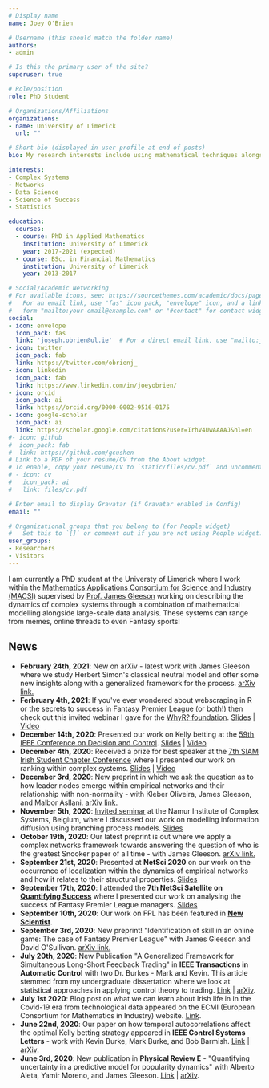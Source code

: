 ```yaml
---
# Display name
name: Joey O'Brien

# Username (this should match the folder name)
authors:
- admin

# Is this the primary user of the site?
superuser: true

# Role/position
role: PhD Student

# Organizations/Affiliations
organizations:
- name: University of Limerick
  url: ""

# Short bio (displayed in user profile at end of posts)
bio: My research interests include using mathematical techniques alongside statistical data analysis to gain an understanding into the workings of different complex systems.

interests:
- Complex Systems
- Networks
- Data Science
- Science of Success
- Statistics

education:
  courses:
  - course: PhD in Applied Mathematics
    institution: University of Limerick
    year: 2017-2021 (expected)
  - course: BSc. in Financial Mathematics
    institution: University of Limerick
    year: 2013-2017

# Social/Academic Networking
# For available icons, see: https://sourcethemes.com/academic/docs/page-builder/#icons
#   For an email link, use "fas" icon pack, "envelope" icon, and a link in the
#   form "mailto:your-email@example.com" or "#contact" for contact widget.
social:
- icon: envelope
  icon_pack: fas
  link: 'joseph.obrien@ul.ie'  # For a direct email link, use "mailto:joseph.obrien@ul.ie".
- icon: twitter
  icon_pack: fab
  link: https://twitter.com/obrienj_
- icon: linkedin
  icon_pack: fab
  link: https://www.linkedin.com/in/joeyobrien/
- icon: orcid
  icon_pack: ai
  link: https://orcid.org/0000-0002-9516-0175
- icon: google-scholar
  icon_pack: ai
  link: https://scholar.google.com/citations?user=IrhV4UwAAAAJ&hl=en
#- icon: github
#  icon_pack: fab
#  link: https://github.com/gcushen
# Link to a PDF of your resume/CV from the About widget.
# To enable, copy your resume/CV to `static/files/cv.pdf` and uncomment the lines below.
# - icon: cv
#   icon_pack: ai
#   link: files/cv.pdf

# Enter email to display Gravatar (if Gravatar enabled in Config)
email: ""

# Organizational groups that you belong to (for People widget)
#   Set this to `[]` or comment out if you are not using People widget.
user_groups:
- Researchers
- Visitors
---
```


I am currently a PhD student at the Universty of Limerick where I work within the [Mathematics Applications Consortium for Science and Industry (MACSI)](https://ulsites.ul.ie/macsi/) supervised by [Prof. James Gleeson](https://staff.ul.ie/gleesonj/) working on describing the dynamics of complex systems through a combination of mathematical modelling alongside large-scale data analysis. These systems can range from memes, online threads to even Fantasy sports!

## News
- **February 24th, 2021**: New on arXiv - latest work with James Gleeson where we study Herbert Simon's classical neutral model and offer some new insights along with a generalized framework for the process. [arXiv link.](https://arxiv.org/pdf/2102.11705.pdf) 
- **Ferbruary 4th, 2021**: If you've ever wondered about webscraping in R or the secrets to success in Fantasy Premier League (or both!) then check out this invited webinar I gave for the [WhyR? foundation](http://whyr.pl/foundation/). [Slides](https://joeyobrientalks.netlify.app/2021_whyR_webinar/20210204-WhyR.pdf) | [Video](https://www.youtube.com/watch?v=lrbWF8nr_FA&t=3485s&ab_channel=WhyR%3FFoundation)
- **December 14th, 2020**: Presented our work on Kelly betting at the [59th IEEE Conference on Decision and Control](http://cdc2020.ieeecss.org/program.php). [Slides](https://joeyobrientalks.netlify.app/2020_CDC_Kelly/2020_CDC_Kelly.pdf) | [Video](https://vimeo.com/490821353)
- **December 4th, 2020**: Received a prize for best speaker at the [7th SIAM Irish Student Chapter Conference](https://sites.google.com/view/siam-ima-dublin/events/student-conference?authuser=0) where I presented our work on ranking within complex systems. [Slides](https://joeyobrientalks.netlify.app/2020_SIAM_Snooker/2020_SIAM_Snooker.pdf) | [Video](https://www.youtube.com/watch?v=GbsM_qhiQJ0&feature=emb_logo&ab_channel=SIAM-IMADublinArea)
- **December 3rd, 2020**: New preprint in which we ask the question as to how leader nodes emerge within empirical networks and their relationship with non-normality - with Kleber Oliveira, James Gleeson, and Malbor Asllani. [arXiv link.](https://arxiv.org/abs/2012.01098)
- **November 5th, 2020**: [Invited seminar](https://www.naxys.be/event/joey-obrien-macsi-university-of-limerick-ireland/) at the Namur Institute of Complex Systems, Belgium, where I discussed our work on modelling information diffusion using branching process models. [Slides](https://joeyobrientalks.netlify.app/2020_Namur_Seminar/2020_Namur_Seminar.pdf)
- **October 19th, 2020**: Our latest preprint is out where we apply a complex networks framework towards answering the question of who is the greatest Snooker paper of all time - with James Gleeson. [arXiv link.](https://arxiv.org/abs/2010.08395.pdf) 
- **September 21st, 2020**: Presented at **NetSci 2020** on our work on the occurrence of localization within the dynamics of empirical networks and how it relates to their structural properties. [Slides](https://joeyobrientalks.netlify.app/netsci20_localization/localiztion_netsci20_noVid/pdf)
- **September 17th, 2020**: I attended the **7th NetSci Satellite on [Quantifying Success](http://www.quantifysuccess.org/netsci2020)** where I presented our work on analysing the success of Fantasy Premier League managers. [Slides](https://joeyobrientalks.netlify.app/qs20_fpl/FPL_QS20b.pdf/)
- **September 10th, 2020**:  Our work on FPL has been featured in **[New Scientist](https://www.newscientist.com/article/2254155-maths-reveals-the-top-strategies-to-win-at-fantasy-football/)**. 
- **September 3rd, 2020**: New preprint! "Identification of skill in an online game: The case of Fantasy Premier League" with James Gleeson and David O'Sullivan. [arXiv link.](https://arxiv.org/abs/2009.01206) 
- **July 20th, 2020**: New Publication "A Generalized Framework for Simultaneous Long-Short Feedback Trading" in **IEEE Transactions in Automatic Control** with two Dr. Burkes - Mark and Kevin. This article stemmed from my undergraduate dissertation where we look at statistical approaches in applying control theory to trading. [Link](https://ieeexplore.ieee.org/document/9149673) | [arXiv](https://arxiv.org/pdf/1806.05561.pdf). 
- **July 1st 2020**: Blog post on what we can learn about Irish life in in the Covid-19 era from technological data appeared on the ECMI (European Consortium for Mathematics in Industry) website. [Link](https://ecmiindmath.org/2020/07/01/covid-19-and-the-irish-routine/).
- **June 22nd, 2020**: Our paper on how temporal autocorrelations affect the optimal Kelly betting strategy appeared in **IEEE Control Systems Letters** - work with Kevin Burke, Mark Burke, and Bob Barmish. [Link](https://ieeexplore.ieee.org/document/9122591) | [arXiv](https://arxiv.org/pdf/2003.02743.pdf). 
- **June 3rd, 2020**: New publication in **Physical Review E** - "Quantifying uncertainty in a predictive model for popularity dynamics" with Alberto Aleta, Yamir Moreno, and James Gleeson. [Link](https://journals.aps.org/pre/abstract/10.1103/PhysRevE.101.062311) | [arXiv](https://arxiv.org/abs/2001.09490).
